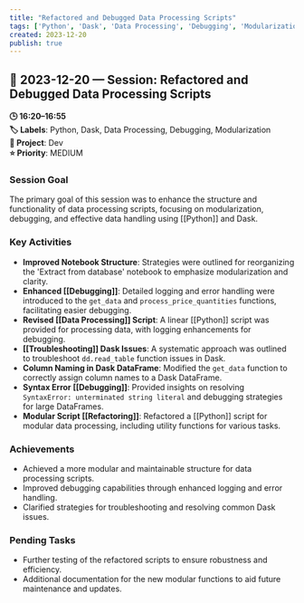 ```yaml
---
title: "Refactored and Debugged Data Processing Scripts"
tags: ['Python', 'Dask', 'Data Processing', 'Debugging', 'Modularization']
created: 2023-12-20
publish: true
---
```


## 📅 2023-12-20 — Session: Refactored and Debugged Data Processing Scripts

**🕒 16:20–16:55**  
**🏷️ Labels**: Python, Dask, Data Processing, Debugging, Modularization  
**📂 Project**: Dev  
**⭐ Priority**: MEDIUM  


### Session Goal
The primary goal of this session was to enhance the structure and functionality of data processing scripts, focusing on modularization, debugging, and effective data handling using [[Python]] and Dask.

### Key Activities
- **Improved Notebook Structure**: Strategies were outlined for reorganizing the 'Extract from database' notebook to emphasize modularization and clarity.
- **Enhanced [[Debugging]]**: Detailed logging and error handling were introduced to the `get_data` and `process_price_quantities` functions, facilitating easier debugging.
- **Revised [[Data Processing]] Script**: A linear [[Python]] script was provided for processing data, with logging enhancements for debugging.
- **[[Troubleshooting]] Dask Issues**: A systematic approach was outlined to troubleshoot `dd.read_table` function issues in Dask.
- **Column Naming in Dask DataFrame**: Modified the `get_data` function to correctly assign column names to a Dask DataFrame.
- **Syntax Error [[Debugging]]**: Provided insights on resolving `SyntaxError: unterminated string literal` and debugging strategies for large DataFrames.
- **Modular Script [[Refactoring]]**: Refactored a [[Python]] script for modular data processing, including utility functions for various tasks.

### Achievements
- Achieved a more modular and maintainable structure for data processing scripts.
- Improved debugging capabilities through enhanced logging and error handling.
- Clarified strategies for troubleshooting and resolving common Dask issues.

### Pending Tasks
- Further testing of the refactored scripts to ensure robustness and efficiency.
- Additional documentation for the new modular functions to aid future maintenance and updates.
